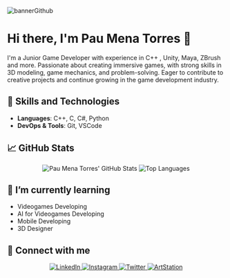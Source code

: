 ![bannerGithub](https://github.com/user-attachments/assets/c157b95c-6fd4-4b78-9ece-7e2e0344428f)

# Hi there, I'm Pau Mena Torres 👋

I'm a Junior Game Developer with experience in C++ , Unity, Maya, ZBrush and more. Passionate about creating immersive games, with strong skills in 3D modeling, game mechanics, and problem-solving. Eager to contribute to creative projects and continue growing in the game development industry.

## 🔧 Skills and Technologies

- **Languages**: C++, C, C#, Python
- **DevOps & Tools**: Git, VSCode

## 📈 GitHub Stats

<div align="center">
    <img src="https://github-readme-stats.vercel.app/api?username=PauMenaTorres&show_icons=true&hide_title=true&hide=prs&count_private=true&include_all_commits=true&hide_border=true&theme=radical" alt="Pau Mena Torres' GitHub Stats">
    <img src="https://github-readme-stats.vercel.app/api/top-langs/?username=PauMenaTorres&layout=compact&hide_border=true&theme=radical" alt="Top Languages">
</div>

## 🌱 I’m currently learning

- Videogames Developing
- AI for Videogames Developing
- Mobile Developing
- 3D Designer

## 🤝 Connect with me

<div align="center">
    <a href="https://www.linkedin.com/in/pau-mena-torres-a884232a0" target="_blank" style="border: none;">
        <img src="https://img.shields.io/badge/LinkedIn-%230077B5.svg?&style=flat-square&logo=linkedin&logoColor=white" alt="LinkedIn" style="border: none;">
    </a>
    <a href="https://www.instagram.com/paumt128" target="_blank" style="border: none;">
        <img src="https://img.shields.io/badge/Instagram-%23E4405F.svg?&style=flat-square&logo=instagram&logoColor=white" alt="Instagram" style="border: none;">
    </a>
    <a href="https://twitter.com/Mena__04" target="_blank" style="border: none;">
        <img src="https://img.shields.io/badge/Twitter-%231DA1F2.svg?&style=flat-square&logo=twitter&logoColor=white" alt="Twitter" style="border: none;">
    </a>
    <a href="https://www.artstation.com/paumt128" target="_blank" style="border: none;">
        <img src="https://img.shields.io/badge/ArtStation-%233C3C3C.svg?&style=flat-square&logo=artstation&logoColor=white" alt="ArtStation" style="border: none;">
    </a>
</div>



